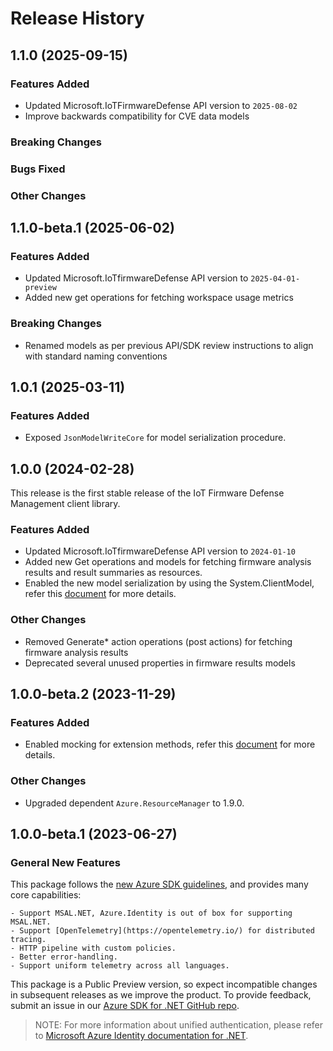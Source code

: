 # Release History

## 1.1.0 (2025-09-15)

### Features Added

- Updated Microsoft.IoTFirmwareDefense API version to `2025-08-02`
- Improve backwards compatibility for CVE data models

### Breaking Changes

### Bugs Fixed

### Other Changes

## 1.1.0-beta.1 (2025-06-02)

### Features Added

- Updated Microsoft.IoTfirmwareDefense API version to `2025-04-01-preview`
- Added new get operations for fetching workspace usage metrics

### Breaking Changes

- Renamed models as per previous API/SDK review instructions to align with standard naming conventions

## 1.0.1 (2025-03-11)

### Features Added

- Exposed `JsonModelWriteCore` for model serialization procedure.

## 1.0.0 (2024-02-28)

This release is the first stable release of the IoT Firmware Defense Management client library.

### Features Added

- Updated Microsoft.IoTfirmwareDefense API version to `2024-01-10`
- Added new Get operations and models for fetching firmware analysis results and result summaries as resources.
- Enabled the new model serialization by using the System.ClientModel, refer this [document](https://aka.ms/azsdk/net/mrw) for more details.

### Other Changes

- Removed Generate* action operations (post actions) for fetching firmware analysis results
- Deprecated several unused properties in firmware results models

## 1.0.0-beta.2 (2023-11-29)

### Features Added

- Enabled mocking for extension methods, refer this [document](https://aka.ms/azsdk/net/mocking) for more details.

### Other Changes

- Upgraded dependent `Azure.ResourceManager` to 1.9.0.

## 1.0.0-beta.1 (2023-06-27)

### General New Features

This package follows the [new Azure SDK guidelines](https://azure.github.io/azure-sdk/general_introduction.html), and provides many core capabilities:

    - Support MSAL.NET, Azure.Identity is out of box for supporting MSAL.NET.
    - Support [OpenTelemetry](https://opentelemetry.io/) for distributed tracing.
    - HTTP pipeline with custom policies.
    - Better error-handling.
    - Support uniform telemetry across all languages.

This package is a Public Preview version, so expect incompatible changes in subsequent releases as we improve the product. To provide feedback, submit an issue in our [Azure SDK for .NET GitHub repo](https://github.com/Azure/azure-sdk-for-net/issues).

> NOTE: For more information about unified authentication, please refer to [Microsoft Azure Identity documentation for .NET](https://learn.microsoft.com/dotnet/api/overview/azure/identity-readme?view=azure-dotnet).
